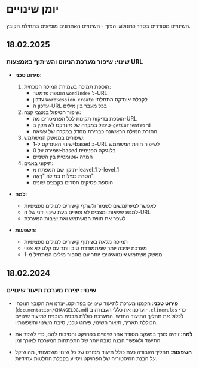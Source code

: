 # יומן שינויים

השינויים מסודרים בסדר כרונולוגי הפוך - השינויים האחרונים מופיעים בתחילת הקובץ.

## 18.02.2025

### שינוי: שיפור מערכת הניווט והשיתוף באמצעות URL

- **פירוט טכני**:

  1. הוספת תמיכה בשמירת המילה הנוכחית:
     - הוספת פרמטר `wordIndex` ל-URL
     - עדכון `WordSession.create` לקבלת אינדקס התחלתי
     - עדכון ה-URL בכל מעבר בין מילים
  2. שיפור הטיפול במצבי קצה:
     - הוספת בדיקות תקינות לכל הפרמטרים מה-URL
     - טיפול במקרה של אינדקס לא תקין ב-`getCurrentWord`
     - החזרת המילה הראשונה כברירת מחדל במקרה של שגיאה
  3. שיפורים בממשק המשתמש:
     - שינוי האינדקס ל-1-based ב-URL לשיפור חווית המשתמש
     - שמירה על 0-based בלוגיקה הפנימית
     - המרה אוטומטית בין השניים
  4. תיקוני באגים:
     - תיקון שם המפתח מ-leavel_1 ל-level_1
     - הסרת כפילות במילה "רָאָה"
     - הוספת פסיקים חסרים בקבצים שונים

- **למה**:

  - לאפשר למשתמשים לשמור ולשתף קישורים למילים ספציפיות
  - למנוע שגיאות ומצבים לא צפויים בעת שינוי ידני של ה-URL
  - לשפר את חווית המשתמש ואת יציבות המערכת

- **השפעות**:
  - תמיכה מלאה בשיתוף קישורים למילים ספציפיות
  - מערכת יציבה יותר שמתמודדת טוב יותר עם קלט לא צפוי
  - ממשק משתמש אינטואיטיבי יותר עם מספור מילים המתחיל מ-1

## 18.02.2024

### שינוי: יצירת מערכת תיעוד שינויים

- **פירוט טכני**: הקמנו מערכת לתיעוד שינויים בפרויקט. יצרנו את הקובץ הנוכחי (`documentation/CHANGELOG.md`) ועדכנו את כללי העבודה ב-`.clinerules` כדי לכלול את תהליך התיעוד החדש. המערכת כוללת תבנית מובנית לתיעוד שינויים הכוללת תאריך, תיאור השינוי, פירוט טכני, סיבת השינוי והשפעותיו.

- **למה**: זיהינו צורך במעקב מסודר אחר שינויים בפרויקט והסיבות להם, כדי לשפר את התיעוד ולאפשר הבנה טובה יותר של התפתחות המערכת לאורך זמן.

- **השפעות**: תהליך העבודה כעת כולל תיעוד מפורט של כל שינוי משמעותי, מה שיקל על הבנת ההיסטוריה של הפרויקט ויסייע בקבלת החלטות עתידיות.
